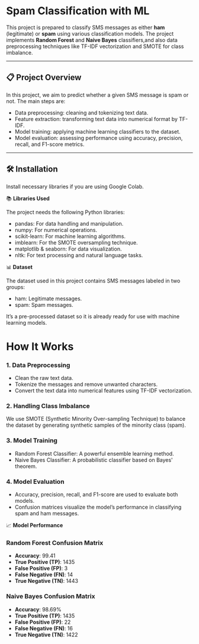 # Spam Classification with ML

This project is  prepared to classify SMS messages as either **ham** (legitimate) or **spam** using various classification models. The project implements **Random Forest** and **Naive Bayes** classifiers,and also data preprocessing techniques like TF-IDF vectorization and SMOTE for class imbalance.

---

## 📋 **Project Overview**

In this project, we aim to predict whether a given SMS message is spam or not. The main steps are:
- Data preprocessing: cleaning and tokenizing text data.
- Feature extraction: transforming text data into numerical format by TF-IDF.
- Model training: applying machine learning classifiers to the dataset.
- Model evaluation: assessing performance using accuracy, precision, recall, and F1-score metrics.

---
## 🛠 **Installation**
  Install necessary libraries if you are using Google Colab.

📚 **Libraries Used**

The project needs the following Python libraries:

- pandas: For data handling and manipulation.
- numpy: For numerical operations.
- scikit-learn: For machine learning algorithms.
- imblearn: For the SMOTE oversampling technique.
- matplotlib & seaborn: For data visualization.
- nltk: For text processing and natural language tasks.

📊 **Dataset**

The dataset used in this project contains SMS messages labeled in two groups:

- ham: Legitimate messages.
- spam: Spam messages.

It’s a pre-processed dataset so it is already ready for use with machine learning models.

# How It Works 

### 1. Data Preprocessing
- Clean the raw text data.
- Tokenize the messages and remove unwanted characters.
- Convert the text data into numerical features using TF-IDF vectorization.

### 2. Handling Class Imbalance
We use SMOTE (Synthetic Minority Over-sampling Technique) to balance the dataset by generating synthetic samples of the minority class (spam).

### 3. Model Training
- Random Forest Classifier: A powerful ensemble learning method.
-  Naive Bayes Classifier: A probabilistic classifier based on Bayes' theorem.

### 4. Model Evaluation
- Accuracy, precision, recall, and F1-score are used to evaluate both models.
- Confusion matrices visualize the model’s performance in classifying spam and ham messages.

📈 **Model Performance**

### Random Forest Confusion Matrix
- **Accuracy**: 99.41
- **True Positive (TP)**: 1435
- **False Positive (FP)**: 3
- **False Negative (FN)**: 14
- **True Negative (TN)**: 1443

### Naive Bayes Confusion Matrix
- **Accuracy**: 98.69%
- **True Positive (TP)**: 1435
- **False Positive (FP)**: 22
- **False Negative (FN)**: 16
- **True Negative (TN)**: 1422




